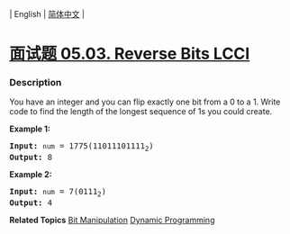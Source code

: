 | English | [简体中文](README.md) |

# [面试题 05.03. Reverse Bits LCCI](https://leetcode.cn/problems/reverse-bits-lcci)
 ### Description
<p>You have an integer and you can flip exactly one bit from a 0 to a 1. Write code to find the length of the longest sequence of 1s you could create.</p>

<p><strong>Example 1: </strong></p>

<pre>
<strong>Input:</strong> <code>num</code> = 1775(11011101111<sub>2</sub>)
<strong>Output:</strong> 8
</pre>

<p><strong>Example 2: </strong></p>

<pre>
<strong>Input:</strong> <code>num</code> = 7(0111<sub>2</sub>)
<strong>Output:</strong> 4
</pre>

**Related Topics**  [Bit Manipulation](https://leetcode.cn/tag/bit-manipulation) [Dynamic Programming](https://leetcode.cn/tag/dynamic-programming) 
